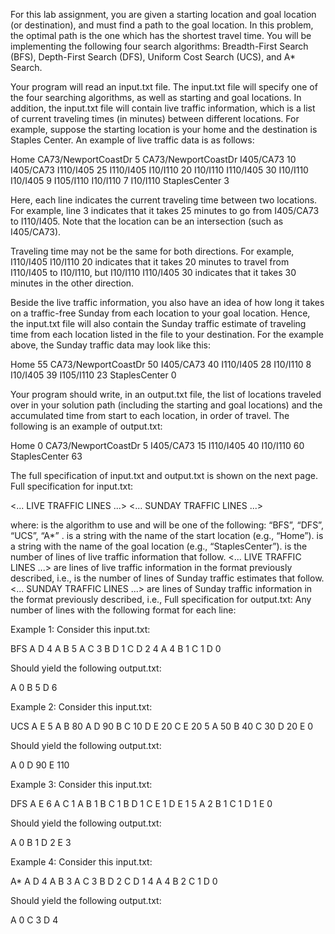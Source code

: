 For this lab assignment, you are given a starting location and goal location (or
destination), and must find a path to the goal location. In this problem, the optimal path is the
one which has the shortest travel time. You will be implementing the following four search
algorithms: Breadth-First Search (BFS), Depth-First Search (DFS), Uniform Cost Search (UCS),
and A* Search.

Your program will read an input.txt file. The input.txt file will specify one of the four searching
algorithms, as well as starting and goal locations. In addition, the input.txt file will contain live
traffic information, which is a list of current traveling times (in minutes) between different
locations. For example, suppose the starting location is your home and the destination is
Staples Center. An example of live traffic data is as follows:

Home CA73/NewportCoastDr 5
CA73/NewportCoastDr I405/CA73 10
I405/CA73 I110/I405 25
I110/I405 I10/I110 20
I10/I110 I110/I405 30
I10/I110 I10/I405 9
I105/I110 I10/I110 7
I10/I110 StaplesCenter 3

Here, each line indicates the current traveling time between two locations. For example, line 3
indicates that it takes 25 minutes to go from I405/CA73 to I110/I405. Note that the location can
be an intersection (such as I405/CA73).

Traveling time may not be the same for both directions. 
For example,
I110/I405 I10/I110 20
indicates that it takes 20 minutes to travel from I110/I405 to I10/I110, but
I10/I110 I110/I405 30
indicates that it takes 30 minutes in the other direction.

Beside the live traffic information, you also have an idea of how long it takes on a traffic-free
Sunday from each location to your goal location. Hence, the input.txt file will also contain the
Sunday traffic estimate of traveling time from each location listed in the file to your
destination. For the example above, the Sunday traffic data may look like this:

Home 55
CA73/NewportCoastDr 50
I405/CA73 40
I110/I405 28
I10/I110 8
I10/I405 39
I105/I110 23
StaplesCenter 0

Your program should write, in an output.txt file, the list of locations traveled over in your
solution path (including the starting and goal locations) and the accumulated time from start to
each location, in order of travel. The following is an example of output.txt:

Home 0
CA73/NewportCoastDr 5
I405/CA73 15
I110/I405 40
I10/I110 60
StaplesCenter 63

The full specification of input.txt and output.txt is shown on the next page.
Full specification for input.txt:

<ALGO>
<START STATE>
<GOAL STATE>
<NUMBER OF LIVE TRAFFIC LINES>
<... LIVE TRAFFIC LINES ...>
<NUMBER OF SUNDAY TRAFFIC LINES>
<... SUNDAY TRAFFIC LINES ...>
  
where:
<ALGO> is the algorithm to use and will be one of the following: “BFS”, “DFS”, “UCS”, “A*” .
<START STATE> is a string with the name of the start location (e.g., “Home”).
<GOAL STATE> is a string with the name of the goal location (e.g., “StaplesCenter”).
<NUMBER OF LIVE TRAFFIC LINES> is the number of lines of live traffic information that follow.
<... LIVE TRAFFIC LINES ...> are lines of live traffic information in the format previously
described, i.e., <STATE1> <STATE2> <TRAVEL TIME FROM STATE1 TO STATE2>
<NUMBER OF SUNDAY TRAFFIC LINES> is the number of lines of Sunday traffic estimates that
follow.
<... SUNDAY TRAFFIC LINES ...> are lines of Sunday traffic information in the format previously
described, i.e., <STATE> <ESTIMATED TIME FROM STATE TO GOAL>
Full specification for output.txt:
Any number of lines with the following format for each line:
<STATE> <ACCUMULATED TRAVEL TIME FROM START TO STATE>
  

Example 1: Consider this input.txt:

BFS
A
D
4
A B 5
A C 3
B D 1
C D 2
4
A 4
B 1
C 1
D 0
  
Should yield the following output.txt:

A 0
B 5
D 6

Example 2: Consider this input.txt:
  
UCS
A
E
5
A B 80
A D 90
B C 10
D E 20
C E 20
5
A 50
B 40
C 30
D 20
E 0
  
Should yield the following output.txt:
  
A 0
D 90
E 110
  
Example 3: Consider this input.txt:
  
DFS
A
E
6
A C 1
A B 1
B C 1
B D 1
C E 1
D E 1
5
A 2
B 1
C 1
D 1
E 0
  
Should yield the following output.txt:
  
A 0
B 1
D 2
E 3
  
Example 4: Consider this input.txt:
  
A*
A
D
4
A B 3
A C 3
B D 2
C D 1
4
A 4
B 2
C 1
D 0
  
Should yield the following output.txt:
  
A 0
C 3
D 4
